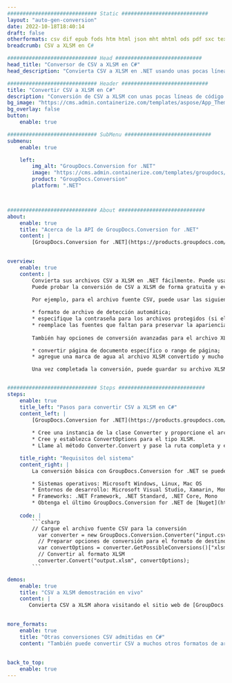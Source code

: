 ```yaml
---
############################# Static ############################
layout: "auto-gen-conversion"
date: 2022-10-18T18:40:14
draft: false
otherformats: csv dif epub fods htm html json mht mhtml ods pdf sxc tex tsv xlam xls xlsb xlsm xlsx xlt xltm xltx xml xps
breadcrumb: CSV a XLSM en C#

############################# Head ############################
head_title: "Conversor de CSV a XLSM en C#"
head_description: "Convierta CSV a XLSM en .NET usando unas pocas líneas de código. Utilice la API de conversión de documentos de GroupDocs para convertir más de 160 formatos de archivo."

############################# Header ############################
title: "Convertir CSV a XLSM en C#"
description: "Conversión de CSV a XLSM con unas pocas líneas de código .NET"
bg_image: "https://cms.admin.containerize.com/templates/aspose/App_Themes/V3/images/bg/header1.png"
bg_overlay: false
button:
    enable: true

############################# SubMenu ############################
submenu:
    enable: true

    left:
        img_alt: "GroupDocs.Conversion for .NET"
        image: "https://cms.admin.containerize.com/templates/groupdocs/images/product-logos/90x90-noborder/groupdocs-conversion-net.png"
        product: "GroupDocs.Conversion"
        platform: ".NET"



############################# About ############################
about:
    enable: true
    title: "Acerca de la API de GroupDocs.Conversion for .NET"
    content: |
        [GroupDocs.Conversion for .NET](https://products.groupdocs.com/conversion/net/) se puede usar para convertir Microsoft Word, Excel, PowerPoint, PDF, Visio y otros formatos. GroupDocs.Conversion es una API independiente que es adecuada para sistemas internos y de back-end donde se requiere un alto rendimiento. No depende de ningún software como Microsoft u Open Office.
    

overview:
    enable: true
    content: |
        Convierta sus archivos CSV a XLSM en .NET fácilmente. Puede usar solo un par de líneas de código C# en cualquier plataforma de su elección, como Windows, Linux, macOS.
        Puede probar la conversión de CSV a XLSM de forma gratuita y evaluar la calidad de los resultados de la conversión. Junto con los escenarios de conversión de archivos simples, puede probar opciones más avanzadas para cargar el archivo de origen CSV y para guardar el resultado de salida XLSM. 
        
        Por ejemplo, para el archivo fuente CSV, puede usar las siguientes opciones de carga:

        * formato de archivo de detección automática;
        * especifique la contraseña para los archivos protegidos (si el formato de archivo lo admite);
        * reemplace las fuentes que faltan para preservar la apariencia del documento.
        
        También hay opciones de conversión avanzadas para el archivo XLSM:

        * convertir página de documento específico o rango de página;
        * agregue una marca de agua al archivo XLSM convertido y mucho más.

        Una vez completada la conversión, puede guardar su archivo XLSM en la ruta del archivo local o en cualquier almacenamiento de terceros como FTP, Amazon S3, Google Drive, Dropbox, etc. Tenga en cuenta que para convertir CSV a XLSM no es necesario instalar ningún software adicional, como MS Office, Open Office, Adobe Acrobat Reader, etc.


############################# Steps ############################
steps:
    enable: true
    title_left: "Pasos para convertir CSV a XLSM en C#"
    content_left: |
        [GroupDocs.Conversion for .NET](https://products.groupdocs.com/conversion/net/) facilita a los desarrolladores convertir un archivo CSV a XLSM con unas pocas líneas de código.
        
        * Cree una instancia de la clase Converter y proporcione el archivo CSV con la ruta completa
        * Cree y establezca ConvertOptions para el tipo XLSM.
        * Llame al método Converter.Convert y pase la ruta completa y el formato (XLSM) como parámetro

    title_right: "Requisitos del sistema"
    content_right: |
        La conversión básica con GroupDocs.Conversion for .NET se puede realizar en unos pocos pasos simples. Nuestras API son compatibles con todas las principales plataformas y sistemas operativos. Antes de ejecutar el código a continuación, asegúrese de tener instalados los siguientes requisitos previos en su sistema.

        * Sistemas operativos: Microsoft Windows, Linux, Mac OS
        * Entornos de desarrollo: Microsoft Visual Studio, Xamarin, MonoDevelop
        * Frameworks: .NET Framework, .NET Standard, .NET Core, Mono
        * Obtenga el último GroupDocs.Conversion for .NET de [Nuget](https://www.nuget.org/packages/groupdocs.conversion)
         
    code: |
        ```csharp    
        // Cargue el archivo fuente CSV para la conversión
          var converter = new GroupDocs.Conversion.Converter("input.csv");
          // Preparar opciones de conversión para el formato de destino XLSM
          var convertOptions = converter.GetPossibleConversions()["xlsm"].ConvertOptions;
          // Convertir al formato XLSM
          converter.Convert("output.xlsm", convertOptions);
        ```

demos:
    enable: true
    title: "CSV a XLSM demostración en vivo"
    content: |
       Convierta CSV a XLSM ahora visitando el sitio web de [GroupDocs.Conversion App](https://products.groupdocs.app/conversion/family). La demostración en línea tiene las siguientes ventajas
          

more_formats:
    enable: true
    title: "Otras conversiones CSV admitidas en C#"
    content: "También puede convertir CSV a muchos otros formatos de archivo. Consulte la lista a continuación."
       
       
back_to_top:
    enable: true
---
```

